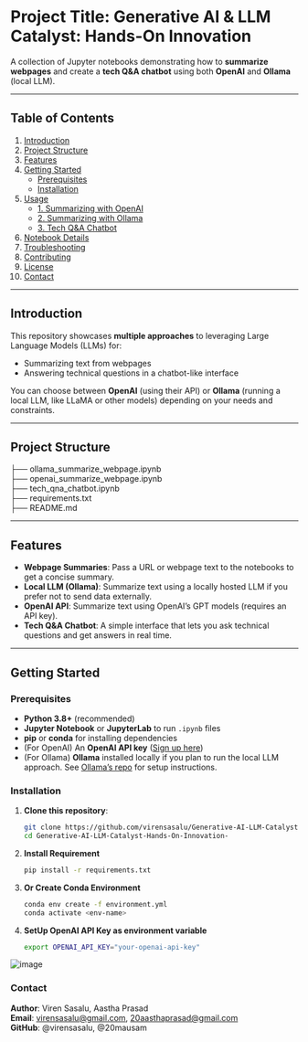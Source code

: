 # Project Title: Generative AI & LLM Catalyst: Hands-On Innovation 

A collection of Jupyter notebooks demonstrating how to **summarize webpages** and create a **tech Q&A chatbot** using both **OpenAI** and **Ollama** (local LLM).

---

## Table of Contents

1. [Introduction](#introduction)  
2. [Project Structure](#project-structure)  
3. [Features](#features)  
4. [Getting Started](#getting-started)  
   - [Prerequisites](#prerequisites)  
   - [Installation](#installation)  
5. [Usage](#usage)  
   - [1. Summarizing with OpenAI](#1-summarizing-with-openai)  
   - [2. Summarizing with Ollama](#2-summarizing-with-ollama)  
   - [3. Tech Q&A Chatbot](#3-tech-qna-chatbot)  
6. [Notebook Details](#notebook-details)  
7. [Troubleshooting](#troubleshooting)  
8. [Contributing](#contributing)  
9. [License](#license)  
10. [Contact](#contact)

---

## Introduction

This repository showcases **multiple approaches** to leveraging Large Language Models (LLMs) for:

- Summarizing text from webpages
- Answering technical questions in a chatbot-like interface

You can choose between **OpenAI** (using their API) or **Ollama** (running a local LLM, like LLaMA or other models) depending on your needs and constraints.

---

## Project Structure
  
├── ollama_summarize_webpage.ipynb  
├── openai_summarize_webpage.ipynb  
├── tech_qna_chatbot.ipynb  
├── requirements.txt  
├── README.md  

---

## Features

- **Webpage Summaries**: Pass a URL or webpage text to the notebooks to get a concise summary.
- **Local LLM (Ollama)**: Summarize text using a locally hosted LLM if you prefer not to send data externally.
- **OpenAI API**: Summarize text using OpenAI’s GPT models (requires an API key).
- **Tech Q&A Chatbot**: A simple interface that lets you ask technical questions and get answers in real time.

---

## Getting Started

### Prerequisites

- **Python 3.8+** (recommended)
- **Jupyter Notebook** or **JupyterLab** to run `.ipynb` files
- **pip** or **conda** for installing dependencies
- (For OpenAI) An **OpenAI API key** ([Sign up here](https://platform.openai.com/))
- (For Ollama) **Ollama** installed locally if you plan to run the local LLM approach. See [Ollama’s repo](https://github.com/jmorganca/ollama) for setup instructions.

### Installation

1. **Clone this repository**:
   ```bash
   git clone https://github.com/virensasalu/Generative-AI-LLM-Catalyst-Hands-On-Innovation-.git
   cd Generative-AI-LLM-Catalyst-Hands-On-Innovation-
2. **Install Requirement**
   ```bash
   pip install -r requirements.txt
3. **Or Create Conda Environment**
   ```bash
   conda env create -f environment.yml
   conda activate <env-name>
4. **SetUp OpenAI API Key as environment variable**
   ```bash
   export OPENAI_API_KEY="your-openai-api-key"


![image](https://github.com/user-attachments/assets/95fbf94c-c843-4489-a97e-39dbdf58ea76)


### Contact
**Author**: Viren Sasalu, Aastha Prasad  
**Email**: virensasalu@gmail.com, 20aasthaprasad@gmail.com  
**GitHub**: @virensasalu, @20mausam  
